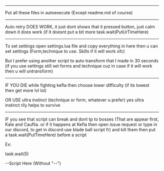 ------
Put all these files in autoexecute (Except readme.md of course)

------
Auto retry DOES WORK, it just dont shows that it pressed button, just calm down it does work (if it doesnt put a bit more task.wait(PutUrTimeHere)

--------
To set settings open settings.lua file and copy everything in here then u can set settings (Form,technique to use. Skills if it will work ofc)

But I prefer using another script to auto transform that I made in 30 seconds (if you use settings still set forms and technique cuz in case if it will work then u will untransform)

---
IF YOU DIE while fighting kefla then choose lower difficulty (if its lowest then get more lvl lol)

OR USE ultra instinct (technique or form, whatever u prefer)
yes ultra instinct rlly helps to survive

---

IF you see that script can break and dont tp to bosses (That are appear first, Kale and Cauflia. or if it happens at Kefla then open issue request or type in our discord, to get in discord use blade ball script fr) and kill them then put a task.wait(PutTimeHere) before a script

Ex:

task.wait(5)

--Script Here (Without "--")
